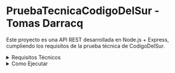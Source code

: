 # PruebaTecnicaCodigoDelSur - Tomas Darracq

Este proyecto es una API REST desarrollada en Node.js + Express, cumpliendo los requisitos de la prueba técnica de CodigoDelSur.

<details>
<summary>Requisitos Técnicos</summary>

- Node.js 20
- Express.js
- JWT para autenticación
- Archivo `.env`

- Endpoints implementados:
- `POST /api/users/register`
- `POST /api/users/login`
- `GET /api/movies?keyword=opcional`
- `GET /api/favorites`
- `POST /api/favorites`

- Datos persistidos en archivos `.json` (`users.json`, `favorites.json`).
- Las contraseñas están encriptadas con bcrypt.

</details>

<details>
<summary>Como Ejecutar</summary>

```bash
# 1. Clonar el repo
git clone https://github.com/tomasdarracq/PruebaTecnicaCodigoDelSur.git
cd tu-repo

# 2. Instalar dependencias
npm install

# 4. Ejecutá en modo desarrollo
npm run dev


```
